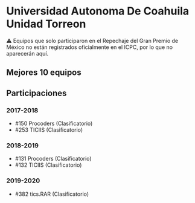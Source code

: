 # Universidad Autonoma De Coahuila Unidad Torreon

:warning: Equipos que solo participaron en el Repechaje del Gran Premio de México no están registrados oficialmente en el ICPC, por lo que no aparecerán aquí.

## Mejores 10 equipos


## Participaciones

### 2017-2018

- #150 Procoders (Clasificatorio)
- #253 TICIIS (Clasificatorio)

### 2018-2019

- #131 Procoders (Clasificatorio)
- #132 TICIIS (Clasificatorio)

### 2019-2020

- #382 tics.RAR (Clasificatorio)



